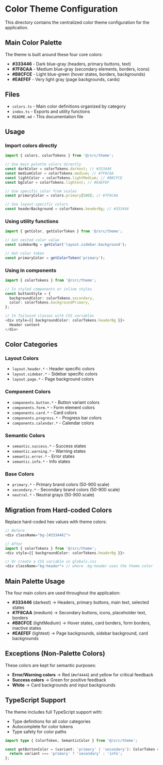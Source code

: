 # Color Theme Configuration

This directory contains the centralized color theme configuration for the application.

## Main Color Palette
The theme is built around these four core colors:
- **#333446** - Dark blue-gray (headers, primary buttons, text)
- **#7F8CAA** - Medium blue-gray (secondary elements, borders, icons)  
- **#B8CFCE** - Light blue-green (hover states, borders, backgrounds)
- **#EAEFEF** - Very light gray (page backgrounds, cards)

## Files

- `colors.ts` - Main color definitions organized by category
- `index.ts` - Exports and utility functions
- `README.md` - This documentation file

## Usage

### Import colors directly

```typescript
import { colors, colorTokens } from '@/src/theme';

// Use main palette colors directly
const darkColor = colorTokens.darkest; // #333446
const mediumColor = colorTokens.medium; // #7F8CAA
const lightColor = colorTokens.lightMedium; // #B8CFCE
const bgColor = colorTokens.lightest; // #EAEFEF

// Use specific color from scales
const primaryColor = colors.primary[500]; // #7F8CAA

// Use layout-specific colors
const headerBackground = colorTokens.headerBg; // #333446
```

### Using utility functions

```typescript
import { getColor, getColorToken } from '@/src/theme';

// Get nested color value
const sidebarBg = getColor('layout.sidebar.background');

// Get color token
const primaryColor = getColorToken('primary');
```

### Using in components

```typescript
import { colorTokens } from '@/src/theme';

// In styled components or inline styles
const buttonStyle = {
  backgroundColor: colorTokens.secondary,
  color: colorTokens.backgroundPrimary,
};

// In Tailwind classes with CSS variables
<div style={{ backgroundColor: colorTokens.headerBg }}>
  Header content
</div>
```

## Color Categories

### Layout Colors
- `layout.header.*` - Header specific colors
- `layout.sidebar.*` - Sidebar specific colors  
- `layout.page.*` - Page background colors

### Component Colors
- `components.button.*` - Button variant colors
- `components.form.*` - Form element colors
- `components.card.*` - Card colors
- `components.progress.*` - Progress bar colors
- `components.calendar.*` - Calendar colors

### Semantic Colors
- `semantic.success.*` - Success states
- `semantic.warning.*` - Warning states
- `semantic.error.*` - Error states
- `semantic.info.*` - Info states

### Base Colors
- `primary.*` - Primary brand colors (50-900 scale)
- `secondary.*` - Secondary brand colors (50-900 scale)
- `neutral.*` - Neutral grays (50-900 scale)

## Migration from Hard-coded Colors

Replace hard-coded hex values with theme colors:

```typescript
// Before
<div className="bg-[#333446]">

// After
import { colorTokens } from '@/src/theme';
<div style={{ backgroundColor: colorTokens.headerBg }}>

// Or create a CSS variable in globals.css
<div className="bg-header"> // where .bg-header uses the theme color
```

## Main Palette Usage

The four main colors are used throughout the application:

- **#333446** (darkest) → Headers, primary buttons, main text, selected states
- **#7F8CAA** (medium) → Secondary buttons, icons, placeholder text, borders
- **#B8CFCE** (lightMedium) → Hover states, card borders, form borders, inactive states  
- **#EAEFEF** (lightest) → Page backgrounds, sidebar background, card backgrounds

## Exceptions (Non-Palette Colors)

These colors are kept for semantic purposes:
- **Error/Warning colors** → Red (`#ef4444`) and yellow for critical feedback
- **Success colors** → Green for positive feedback  
- **White** → Card backgrounds and input backgrounds

## TypeScript Support

The theme includes full TypeScript support with:

- Type definitions for all color categories
- Autocomplete for color tokens
- Type safety for color paths

```typescript
import type { ColorToken, SemanticColor } from '@/src/theme';

const getButtonColor = (variant: 'primary' | 'secondary'): ColorToken => {
  return variant === 'primary' ? 'secondary' : 'info';
};
```

